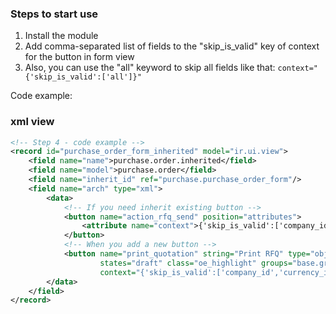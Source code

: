 ### Steps to start use ###

1. Install the module
2. Add comma-separated list of fields to the "skip_is_valid" key of context for the button in form view
3. Also, you can use the "all" keyword to skip all fields like that:  ```context="{'skip_is_valid':['all']}"```

Code example:

### xml view ###

```xml
<!-- Step 4 - code example -->
<record id="purchase_order_form_inherited" model="ir.ui.view">
    <field name="name">purchase.order.inherited</field>
    <field name="model">purchase.order</field>
    <field name="inherit_id" ref="purchase.purchase_order_form"/>
    <field name="arch" type="xml">
        <data>
            <!-- If you need inherit existing button -->
            <button name="action_rfq_send" position="attributes">
                <attribute name="context">{'skip_is_valid':['company_id','currency_id']}</attribute>
            </button>
            <!-- When you add a new button -->
            <button name="print_quotation" string="Print RFQ" type="object"
                    states="draft" class="oe_highlight" groups="base.group_user"
                    context="{'skip_is_valid':['company_id','currency_id']}"/>
        </data>
    </field>
</record>
```
